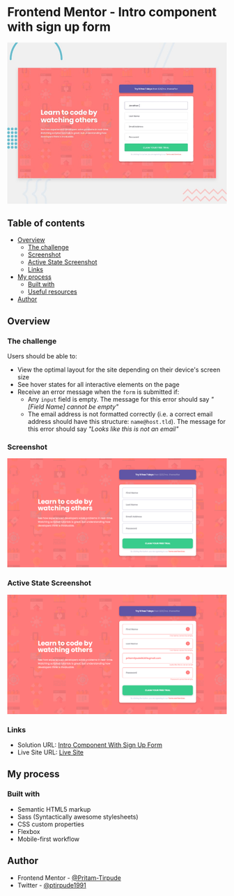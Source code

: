 # Frontend Mentor - Intro component with sign up form

![Design preview for the Intro component with sign up form coding challenge](./design/desktop-preview.jpg)

## Table of contents

- [Overview](#overview)
  - [The challenge](#the-challenge)
  - [Screenshot](#screenshot)
  - [Active State Screenshot](#active-state-screenshot)
  - [Links](#links)
- [My process](#my-process)
  - [Built with](#built-with)
  - [Useful resources](#useful-resources)
- [Author](#author)

## Overview

### The challenge

Users should be able to:

- View the optimal layout for the site depending on their device's screen size
- See hover states for all interactive elements on the page
- Receive an error message when the `form` is submitted if:
  - Any `input` field is empty. The message for this error should say _"[Field Name] cannot be empty"_
  - The email address is not formatted correctly (i.e. a correct email address should have this structure: `name@host.tld`). The message for this error should say _"Looks like this is not an email"_

### Screenshot

![](./screenshot_sign_up.png)

### Active State Screenshot

![](./screenshot_active_state.png)

### Links

- Solution URL: [Intro Component With Sign Up Form](https://www.frontendmentor.io/challenges/huddle-landing-page-with-alternating-feature-blocks-5ca5f5981e82137ec91a5100/hub/html5-css3-flex-sass-gsap-wb2FMUKKv)
- Live Site URL: [Live Site](https://huddle-alternate-blocks.netlify.app/)

## My process

### Built with

- Semantic HTML5 markup
- Sass (Syntactically awesome stylesheets)
- CSS custom properties
- Flexbox
- Mobile-first workflow

## Author

- Frontend Mentor - [@Pritam-Tirpude](https://www.frontendmentor.io/profile/Pritam-Tirpude)
- Twitter - [@ptirpude1991](https://twitter.com/ptirpude1991)
